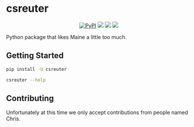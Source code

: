 # csreuter

<p align="center">
    <a href="https://pypi.python.org/pypi/csreuter/" alt="PyPI version">
        <img alt="PyPI" src="https://img.shields.io/pypi/v/csreuter"></a>
    <a href="https://github.com/EmilRex/csreuter-py/" alt="Stars">
        <img src="https://img.shields.io/github/stars/EmilRex/csreuter-py" /></a>
    <a href="https://pepy.tech/badge/csreuter/" alt="Downloads">
        <img src="https://img.shields.io/pypi/dm/csreuter" /></a>
    <a href="https://github.com/EmilRex/csreuter-py/pulse" alt="Activity">
        <img src="https://img.shields.io/github/commit-activity/m/EmilRex/csreuter-py" /></a>
    <br>
</p>

Python package that likes Maine a little too much.

## Getting Started

```sh
pip install -U csreuter

csreuter --help
```

## Contributing

Unfortunately at this time we only accept contributions from people named Chris.
